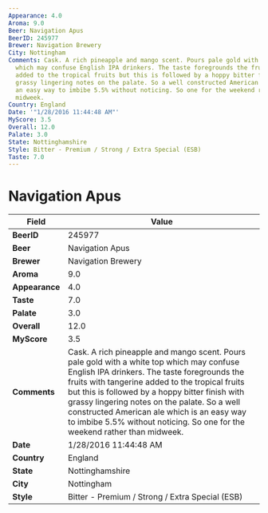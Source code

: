 ```yaml
---
Appearance: 4.0
Aroma: 9.0
Beer: Navigation Apus
BeerID: 245977
Brewer: Navigation Brewery
City: Nottingham
Comments: Cask. A rich pineapple and mango scent. Pours pale gold with a white top
  which may confuse English IPA drinkers. The taste foregrounds the fruits with tangerine
  added to the tropical fruits but this is followed by a hoppy bitter finish with
  grassy lingering notes on the palate. So a well constructed American ale which is
  an easy way to imbibe 5.5% without noticing. So one for the weekend rather than
  midweek.
Country: England
Date: '"1/28/2016 11:44:48 AM"'
MyScore: 3.5
Overall: 12.0
Palate: 3.0
State: Nottinghamshire
Style: Bitter - Premium / Strong / Extra Special (ESB)
Taste: 7.0
---
```


# Navigation Apus

| Field         | Value |
|---------------|-------|
| **BeerID** | 245977 |
| **Beer** | Navigation Apus |
| **Brewer** | Navigation Brewery |
| **Aroma** | 9.0 |
| **Appearance** | 4.0 |
| **Taste** | 7.0 |
| **Palate** | 3.0 |
| **Overall** | 12.0 |
| **MyScore** | 3.5 |
| **Comments** | Cask. A rich pineapple and mango scent. Pours pale gold with a white top which may confuse English IPA drinkers. The taste foregrounds the fruits with tangerine added to the tropical fruits but this is followed by a hoppy bitter finish with grassy lingering notes on the palate. So a well constructed American ale which is an easy way to imbibe 5.5% without noticing. So one for the weekend rather than midweek. |
| **Date** | 1/28/2016 11:44:48 AM |
| **Country** | England |
| **State** | Nottinghamshire |
| **City** | Nottingham |
| **Style** | Bitter - Premium / Strong / Extra Special (ESB) |
